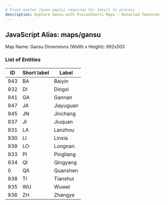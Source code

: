 ```yaml
---
# Front matter (even empty) required for Jekyll to process
description: Explore Gansu with FusionCharts Maps – Detailed features for seamless integration. Try now & enhance your data visualization today! 
---
```


## JavaScript Alias: maps/gansu

Map Name: Gansu
Dimensions (Width x Height): 692x503





### List of Entities

ID | Short label | Label
---|---|---|
943|BA|Baiyin
932|DI|Dingxi
941|GA|Gannan
947|JA|Jiayuguan
945|JN|Jinchang
937|JI|Jiuquan
931|LA|Lanzhou
930|LI|Linxia
939|LO|Longnan
933|PI|Pingliang
934|QI|Qingyang
0|QA|Quanshen
938|TI|Tianshui
935|WU|Wuwei
936|ZH|Zhangye


